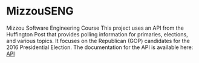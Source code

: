 # MizzouSENG
Mizzou Software Engineering Course
This	project	uses an	API	from	the	Huffington	Post	that	provides	polling	information	for	
primaries,	elections,	and	various	topics.	It	focuses	on	the	Republican	(GOP)	candidates	for	the	
2016	Presidential	Election. The	documentation	for	the	API	is	available	here:	[API](http://elections.huffingtonpost.com/pollster/api)
